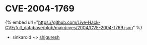 # CVE-2004-1769
{% embed url="https://github.com/Live-Hack-CVE/full_database/blob/main/cves/2004/CVE-2004-1769.json" %}

* sinkaroid ~> [shiguresh](https://www.alice-snow.ru/2004/database/cve-2004-1769/shiguresh-sinkaroid)